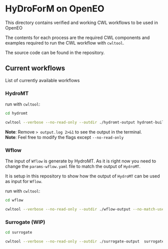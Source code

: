 # HyDroForM on OpenEO

This directory contains verified and working CWL workflows to be used in OpenEO

The contents for each process are the required CWL components and examples required to run the CWL workflow with `cwltool`.

The source code can be found in the repository.

## Current workflows

List of currently available workflows

### HydroMT

run with `cwltool`:

```zsh
cd hydromt
```

```zsh
cwltool --verbose --no-read-only --outdir ./hydromt-output hydromt-build-workflow.cwl#hydromt-workflow params.json > output.log 2>&1
```

**Note**: Remove `> output.log 2>&1` to see the output in the terminal. \
**Note**: Feel free to modify the flags except `--no-read-only`

### Wflow

The input of `Wflow` is generate by HydroMT. As it is right now you need to change the `params-wflow.yaml` file to match the output of `HydroMT`.

It is setup in this repository to show how the output of `HydroMT` can be used as input for `Wflow`.

run with `cwltool`:

```zsh
cd wflow
```

```zsh
cwltool --verbose --no-read-only --outdir ./wflow-output --no-match-user wflow-demo.cwl#wflow-workflow params-wflow.yaml
```

### Surrogate (WIP)
```zsh
cd surrogate
```

```zsh
cwltool --verbose --no-read-only --outdir ./surrogate-output  surrogate_demo.cwl#surrogate-demo surrogate_params.yaml
```
